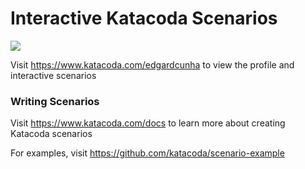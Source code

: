 # Interactive Katacoda Scenarios

[![](http://shields.katacoda.com/katacoda/edgardcunha/count.svg)](https://www.katacoda.com/edgardcunha "Get your profile on Katacoda.com")

Visit https://www.katacoda.com/edgardcunha to view the profile and interactive scenarios

### Writing Scenarios
Visit https://www.katacoda.com/docs to learn more about creating Katacoda scenarios

For examples, visit https://github.com/katacoda/scenario-example
